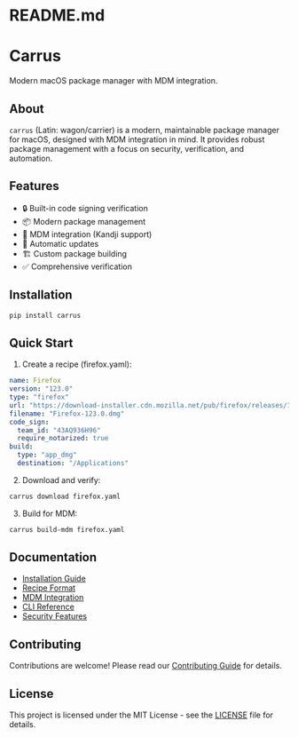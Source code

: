 # README.md
# Carrus

Modern macOS package manager with MDM integration.

## About

`carrus` (Latin: wagon/carrier) is a modern, maintainable package manager for macOS, designed with MDM integration in mind. It provides robust package management with a focus on security, verification, and automation.

## Features

- 🔒 Built-in code signing verification
- 📦 Modern package management
- 🤖 MDM integration (Kandji support)
- 🔄 Automatic updates
- 🏗️ Custom package building
- ✅ Comprehensive verification

## Installation

```bash
pip install carrus
```

## Quick Start

1. Create a recipe (firefox.yaml):
```yaml
name: Firefox
version: "123.0"
type: "firefox"
url: "https://download-installer.cdn.mozilla.net/pub/firefox/releases/123.0/mac/en-US/Firefox%20123.0.dmg"
filename: "Firefox-123.0.dmg"
code_sign:
  team_id: "43AQ936H96"
  require_notarized: true
build:
  type: "app_dmg"
  destination: "/Applications"
```

2. Download and verify:
```bash
carrus download firefox.yaml
```

3. Build for MDM:
```bash
carrus build-mdm firefox.yaml
```

## Documentation

- [Installation Guide](docs/installation.md)
- [Recipe Format](docs/recipes.md)
- [MDM Integration](docs/mdm_integration.md)
- [CLI Reference](docs/cli.md)
- [Security Features](docs/security.md)

## Contributing

Contributions are welcome! Please read our [Contributing Guide](CONTRIBUTING.md) for details.

## License

This project is licensed under the MIT License - see the [LICENSE](LICENSE) file for details.

